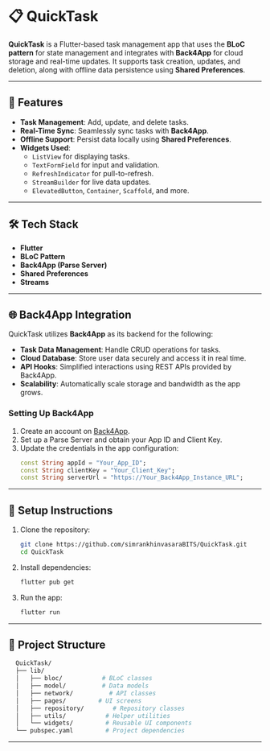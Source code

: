 # 📋 QuickTask

**QuickTask** is a Flutter-based task management app that uses the **BLoC pattern** for state management and integrates with **Back4App** for cloud storage and real-time updates. It supports task creation, updates, and deletion, along with offline data persistence using **Shared Preferences**.

---

## 🚀 Features
- **Task Management**: Add, update, and delete tasks.
- **Real-Time Sync**: Seamlessly sync tasks with **Back4App**.
- **Offline Support**: Persist data locally using **Shared Preferences**.
- **Widgets Used**:
  - `ListView` for displaying tasks.
  - `TextFormField` for input and validation.
  - `RefreshIndicator` for pull-to-refresh.
  - `StreamBuilder` for live data updates.
  - `ElevatedButton`, `Container`, `Scaffold`, and more.

---

## 🛠️ Tech Stack
- **Flutter**  
- **BLoC Pattern**  
- **Back4App (Parse Server)**  
- **Shared Preferences**  
- **Streams**  

---

## 🌐 Back4App Integration  

QuickTask utilizes **Back4App** as its backend for the following:  

- **Task Data Management**: Handle CRUD operations for tasks.  
- **Cloud Database**: Store user data securely and access it in real time.  
- **API Hooks**: Simplified interactions using REST APIs provided by Back4App.  
- **Scalability**: Automatically scale storage and bandwidth as the app grows.  

### Setting Up Back4App  

1. Create an account on [Back4App](https://www.back4app.com).  
2. Set up a Parse Server and obtain your App ID and Client Key.  
3. Update the credentials in the app configuration:  
   ```dart  
   const String appId = "Your_App_ID";  
   const String clientKey = "Your_Client_Key";  
   const String serverUrl = "https://Your_Back4App_Instance_URL";

---

## 🧩 Setup Instructions
1. Clone the repository:
   ```bash
   git clone https://github.com/simrankhinvasaraBITS/QuickTask.git
   cd QuickTask
2. Install dependencies:
   ```bash
   flutter pub get
3. Run the app:
   ```bash
   flutter run

---

## 🧩 Project Structure
```bash
  QuickTask/  
  ├── lib/  
  │   ├── bloc/           # BLoC classes  
  │   ├── model/          # Data models
  │   ├── network/          # API classes
  │   ├── pages/         # UI screens  
  │   ├── repository/        # Repository classes
  │   ├── utils/           # Helper utilities  
  │   └── widgets/         # Reusable UI components  
  └── pubspec.yaml         # Project dependencies
  ```
---
